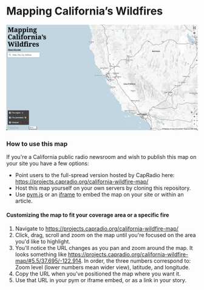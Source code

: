 # Mapping California’s Wildfires

![Screenshot of default map view, whole state of California](/leadaht.png)

### How to use this map
If you're a California public radio newsroom and wish to publish this map on your site you have a few options:

* Point users to the full-spread version hosted by CapRadio here: https://projects.capradio.org/california-wildfire-map/
* Host this map yourself on your own servers by cloning this repository.
* Use [pym.js](http://blog.apps.npr.org/pym.js/) or an [iframe](https://www.w3schools.com/howto/howto_css_responsive_iframes.asp) to embed the map on your site or within an article.

#### Customizing the map to fit your coverage area or a specific fire

1. Navigate to https://projects.capradio.org/california-wildfire-map/ 
2. Click, drag, scroll and zoom on the map until you're focused on the area you'd like to highlight.
3. You'll notice the URL changes as you pan and zoom around the map. It looks something like https://projects.capradio.org/california-wildfire-map/#5.5/37.695/-122.914. In order, the three numbers correspond to: Zoom level (lower numbers mean wider view), latitude, and longitude.
4. Copy the URL when you've positioned the map where you want it.
5. Use that URL in your pym or iframe embed, or as a link in your story.
